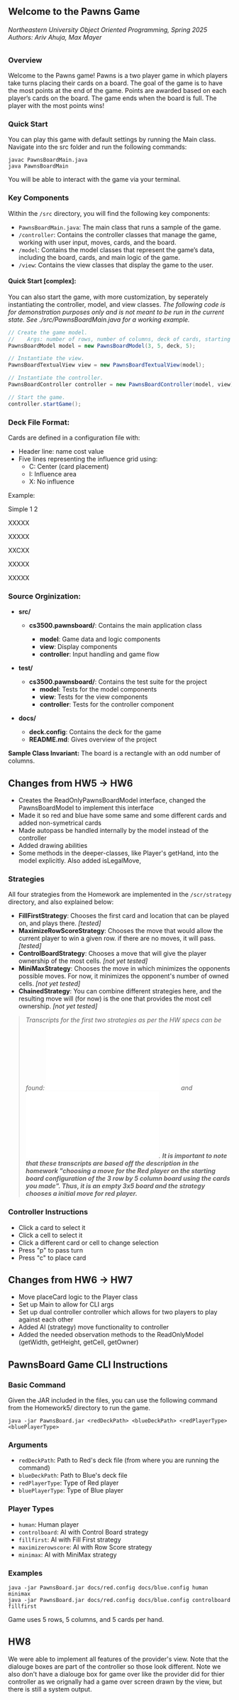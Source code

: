 ## Welcome to the Pawns Game

<h6> Northeastern University Object Oriented Programming, Spring 2025
Authors: Ariv Ahuja, Max Mayer </h6>

### Overview

Welcome to the Pawns game! Pawns is a two player game in which players take turns placing their
cards on a board. The goal of the game is to have the most points at the end of the game. Points are
awarded based on each player’s cards on the board. The game ends when the board is full. The player
with the most points wins!

### Quick Start

You can play this game with default settings by running the Main class. Navigate into the src folder
and run the following commands:

```shell
javac PawnsBoardMain.java
java PawnsBoardMain
```

You will be able to interact with the game via your terminal.

### Key Components

Within the `/src` directory, you will find the following key components:

- `PawnsBoardMain.java`: The main class that runs a sample of the game.
- `/controller`: Contains the controller classes that manage the game, working with user input,
  moves, cards, and the board.
- `/model`: Contains the model classes that represent the game’s data, including the board, cards,
  and main logic of the game.
- `/view`: Contains the view classes that display the game to the user.

#### Quick Start [complex]:

You can also start the game, with more customization, by seperately instantiating the controller,
model, and view classes. *The following code is for demonstration purposes only and is not meant to
be run in the current state. See ./src/PawnsBoardMain.java for a working example.*

```java
// Create the game model.
//    Args: number of rows, number of columns, deck of cards, starting hand size
PawnsBoardModel model = new PawnsBoardModel(3, 5, deck, 5);

// Instantiate the view.
PawnsBoardTextualView view = new PawnsBoardTextualView(model);

// Instantiate the controller.
PawnsBoardController controller = new PawnsBoardController(model, view);

// Start the game.
controller.startGame();
```

### Deck File Format:

Cards are defined in a configuration file with:

* Header line: name cost value
* Five lines representing the influence grid using:
  * C: Center (card placement)
  * I: Influence area
  * X: No influence

Example:

Simple 1 2

XXXXX

XXXXX

XXCXX

XXXXX

XXXXX

### Source Orginization:

- **src/**

  - **cs3500.pawnsboard/**: Contains the main application class

    - **model**: Game data and logic components
    - **view**: Display components
    - **controller**: Input handling and game flow
- **test/**

  - **cs3500.pawnsboard/**: Contains the test suite for the project
    - **model**: Tests for the model components
    - **view**: Tests for the view components
    - **controller**: Tests for the controller component
- **docs/**

  - **deck.config**: Contains the deck for the game
  - **README.md**: Gives overview of the project

**Sample Class Invariant:** The board is a rectangle with an odd number of columns.

## Changes from HW5 -> HW6

- Creates the ReadOnlyPawnsBoardModel interface, changed the PawnsBoardModel to implement this interface
- Made it so red and blue have some same and some different cards and added non-symetrical cards
- Made autopass be handled internally by the model instead of the controller
- Added drawing abilities
- Some methods in the deeper-classes, like Player's getHand, into the model explicitly. Also added
  isLegalMove,

### Strategies

All four strategies from the Homework are implemented in the `/scr/strategy` directory, and also explained below:

- **FillFirstStrategy**: Chooses the first card and location that can be played on, and plays there. *[tested]*
- **MaximizeRowScoreStrategy**: Chooses the move that would allow the current player to win a given row.
  if there are no moves, it will pass. *[tested]*
- **ControlBoardStrategy**: Chooses a move that will give the player ownership of the most cells. *[not yet tested]*
- **MiniMaxStrategy**: Chooses the move in which minimizes the opponents possible moves. For now, it minimizes
  the opponent's number of owned cells. *[not yet tested]*
- **ChainedStrategy**: You can combine different strategies here, and the resulting move will (for now) is the one
  that provides the most cell ownership. *[not yet tested]*

> *Transcripts for the first two strategies as per the HW specs can be found: ![FillFirstTranscript](assets/strategy-transcript-first.txt) and
> ![MaxRowTranscript](assets/strategy-transcript-score.txt).* ***It is important to note that these transcripts are based off the description in the homework
> "choosing a move for the Red player on the starting board configuration of the 3 row by 5 column board using the cards you made". Thus, it is an empty 3x5 board
> and the strategy chooses a initial move for red player.***

### Controller Instructions

- Click a card to select it
- Click a cell to select it
- Click a different card or cell to change selection
- Press "p" to pass turn
- Press "c" to place card

## Changes from HW6 -> HW7

- Move placeCard logic to the Player class
- Set up Main to allow for CLI args
- Set up dual controller controller which allows for two players to play against each other
- Added AI (strategy) move functionality to controller
- Added the needed observation methods to the ReadOnlyModel (getWidth, getHeight, getCell, getOwner)

## PawnsBoard Game CLI Instructions

### Basic Command

Given the JAR included in the files, you can use the following command from the Homework5/ directory to run the game.

```
java -jar PawnsBoard.jar <redDeckPath> <blueDeckPath> <redPlayerType> <bluePlayerType>
```

### Arguments

* `redDeckPath`: Path to Red's deck file (from where you are running the command)
* `blueDeckPath`: Path to Blue's deck file
* `redPlayerType`: Type of Red player
* `bluePlayerType`: Type of Blue player

### Player Types

* `human`: Human player
* `controlboard`: AI with Control Board strategy
* `fillfirst`: AI with Fill First strategy
* `maximizerowscore`: AI with Row Score strategy
* `minimax`: AI with MiniMax strategy

### Examples

```
java -jar PawnsBoard.jar docs/red.config docs/blue.config human minimax
java -jar PawnsBoard.jar docs/red.config docs/blue.config controlboard fillfirst
```

Game uses 5 rows, 5 columns, and 5 cards per hand.

## HW8

We were able to implement all features of the provider's view. Note that the dialouge boxes are part of the controller so those look different. Note we also don't have a dialouge box for game over like the provider did for thier controller as we orignally had a game over screen drawn by the view, but there is still a system output.
